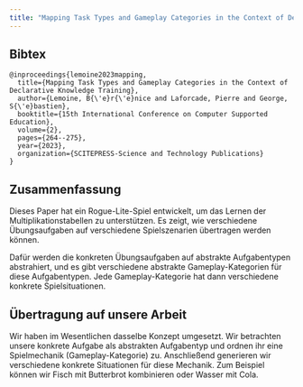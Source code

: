 ```yaml
---
title: "Mapping Task Types and Gameplay Categories in the Context of Declarative Knowledge Training"
---
```


## Bibtex

```
@inproceedings{lemoine2023mapping,
  title={Mapping Task Types and Gameplay Categories in the Context of Declarative Knowledge Training},
  author={Lemoine, B{\'e}r{\'e}nice and Laforcade, Pierre and George, S{\'e}bastien},
  booktitle={15th International Conference on Computer Supported Education},
  volume={2},
  pages={264--275},
  year={2023},
  organization={SCITEPRESS-Science and Technology Publications}
}
```

## Zusammenfassung

Dieses Paper hat ein Rogue-Lite-Spiel entwickelt, um das Lernen der Multiplikationstabellen zu unterstützen. Es zeigt, wie verschiedene Übungsaufgaben auf verschiedene Spielszenarien übertragen werden können.

Dafür werden die konkreten Übungsaufgaben auf abstrakte Aufgabentypen abstrahiert, und es gibt verschiedene abstrakte Gameplay-Kategorien für diese Aufgabentypen. Jede Gameplay-Kategorie hat dann verschiedene konkrete Spielsituationen.

## Übertragung auf unsere Arbeit

Wir haben im Wesentlichen dasselbe Konzept umgesetzt. Wir betrachten unsere konkrete Aufgabe als abstrakten Aufgabentyp und ordnen ihr eine Spielmechanik (Gameplay-Kategorie) zu. Anschließend generieren wir verschiedene konkrete Situationen für diese Mechanik. Zum Beispiel können wir Fisch mit Butterbrot kombinieren oder Wasser mit Cola.
